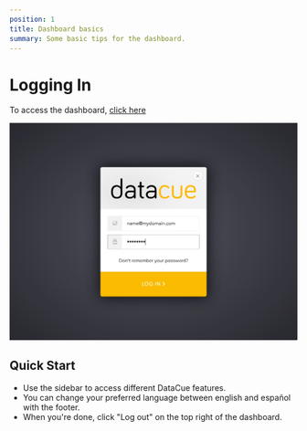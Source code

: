 ```yaml
---
position: 1
title: Dashboard basics
summary: Some basic tips for the dashboard.
---
```


# Logging In
To access the dashboard, [click here](https://app.datacue.co)

![Login Screen](./images/login.jpg)

## Quick Start
- Use the sidebar to access different DataCue features.
- You can change your preferred language between english and español with the footer.
- When you're done, click "Log out" on the top right of the dashboard.
